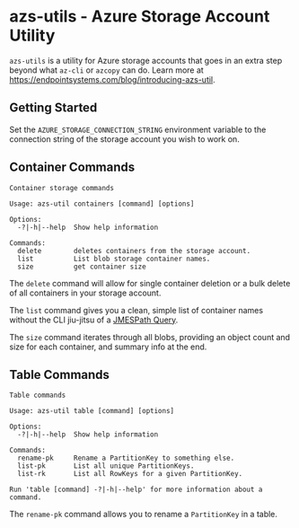 # azs-utils - Azure Storage Account Utility

`azs-utils` is a utility for Azure storage accounts that goes in an extra step beyond what `az-cli` or `azcopy` can do. Learn more at https://endpointsystems.com/blog/introducing-azs-util. 

## Getting Started
Set the `AZURE_STORAGE_CONNECTION_STRING` environment variable to the connection string of the storage account you wish to work on.

## Container Commands

```
Container storage commands

Usage: azs-util containers [command] [options]

Options:
  -?|-h|--help  Show help information

Commands:
  delete        deletes containers from the storage account.
  list          List blob storage container names.
  size          get container size
```

The `delete` command will allow for single container deletion or a bulk delete of all containers in your storage account. 

The `list` command gives you a clean, simple list of container names without the CLI jiu-jitsu of a [JMESPath Query](http://jmespath.org/). 

The `size` command iterates through all blobs, providing an object count and size for each container, and summary info at the end. 

## Table Commands
```
Table commands

Usage: azs-util table [command] [options]

Options:
  -?|-h|--help  Show help information

Commands:
  rename-pk     Rename a PartitionKey to something else.
  list-pk       List all unique PartitionKeys.
  list-rk       List all RowKeys for a given PartitionKey.

Run 'table [command] -?|-h|--help' for more information about a command.

```
The `rename-pk` command allows you to rename a `PartitionKey` in a table. 
